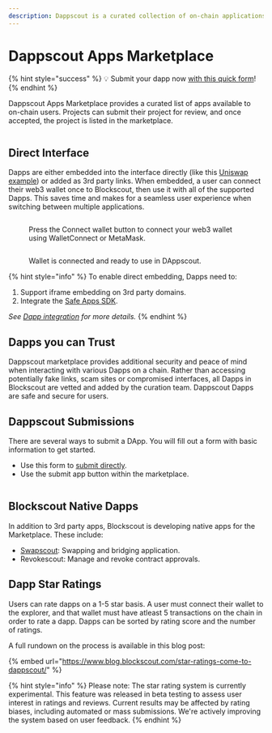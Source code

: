 ```yaml
---
description: Dappscout is a curated collection of on-chain applications
---
```


# Dappscout Apps Marketplace

{% hint style="success" %}
💡 Submit your dapp now [with this quick form](https://airtable.com/appiy5yijZpMMSKjT/shr6uMGPKjj1DK7NL)!
{% endhint %}

Dappscout Apps Marketplace provides a curated list of apps available to on-chain users. Projects can submit their project for review, and once accepted, the project is listed in the marketplace.&#x20;

<figure><img src="../../.gitbook/assets/dappscout-dapp-marketplace.png" alt=""><figcaption></figcaption></figure>

## Direct Interface

Dapps are either embedded into the interface directly (like this [Uniswap example](https://optimism.blockscout.com/apps/uniswap)) or added as 3rd party links. When embedded, a user can connect their web3 wallet once to Blockscout, then use it with all of the supported Dapps. This saves time and makes for a seamless user experience when switching between multiple applications.

<figure><img src="../../.gitbook/assets/dappscout-connect-wallet.png" alt=""><figcaption><p>Press the Connect wallet button to connect your web3 wallet using WalletConnect or MetaMask.</p></figcaption></figure>

<figure><img src="../../.gitbook/assets/dappscout-wallet-connected.png" alt=""><figcaption><p>Wallet is connected and ready to use in DAppscout.</p></figcaption></figure>

{% hint style="info" %}
To enable direct embedding, Dapps need to:

1. Support iframe embedding on 3rd party domains.
2. Integrate the [Safe Apps SDK](https://docs.safe.global/apps-sdk-overview).

_See_ [_Dapp integration_](dapp-integration.md) _for more details._
{% endhint %}

## Dapps you can Trust

Dappscout marketplace provides additional security and peace of mind when interacting with various Dapps on a chain. Rather than accessing potentially fake links, scam sites or compromised interfaces, all Dapps in Blockscout are vetted and added by the curation team. Dappscout Dapps are safe and secure for users.

## Dappscout Submissions

There are several ways to submit a DApp. You will fill out a form with basic information to get started.

* Use this form to [submit directly](https://airtable.com/appiy5yijZpMMSKjT/shr6uMGPKjj1DK7NL).
* Use the submit app button within the marketplace.

<figure><img src="../../.gitbook/assets/submit-dapp.png" alt=""><figcaption></figcaption></figure>

## Blockscout Native Dapps

In addition to 3rd party apps, Blockscout is developing native apps for the Marketplace. These include:

* [Swapscout](../swapscout/):  Swapping and bridging application.&#x20;
* Revokescout:  Manage and revoke contract approvals.&#x20;

## Dapp Star Ratings

Users can rate dapps on a 1-5 star basis. A user must connect their wallet to the explorer, and that wallet must have atleast 5 transactions on the chain in order to rate a dapp. Dapps can be sorted by rating score and the number of ratings. &#x20;

A full rundown on the process is available in this blog post:

{% embed url="https://www.blog.blockscout.com/star-ratings-come-to-dappscout/" %}

{% hint style="info" %}
Please note: The star rating system is currently experimental. This feature was released in beta testing to assess user interest in ratings and reviews. Current results may be affected by rating biases, including automated or mass submissions. We're actively improving the system based on user feedback.
{% endhint %}
